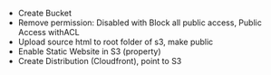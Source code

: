 * Create Bucket
* Remove permission: Disabled with Block all public access, Public Access withACL
* Upload source html to root folder of s3, make public
* Enable Static Website in S3 (property)
* Create Distribution (Cloudfront), point to S3
